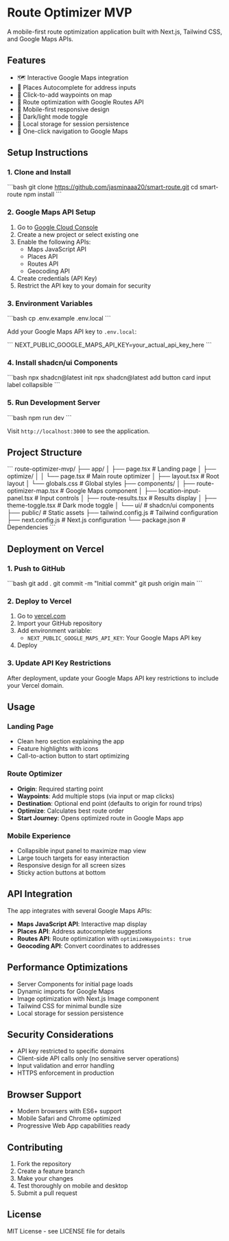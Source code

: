 # Route Optimizer MVP

A mobile-first route optimization application built with Next.js, Tailwind CSS, and Google Maps APIs.

## Features

- 🗺️ Interactive Google Maps integration
- 📍 Places Autocomplete for address inputs
- 🎯 Click-to-add waypoints on map
- 🔄 Route optimization with Google Routes API
- 📱 Mobile-first responsive design
- 🌙 Dark/light mode toggle
- 💾 Local storage for session persistence
- 🚀 One-click navigation to Google Maps

## Setup Instructions

### 1. Clone and Install

\`\`\`bash
git clone <https://github.com/jasminaaa20/smart-route.git>
cd smart-route
npm install
\`\`\`

### 2. Google Maps API Setup

1. Go to [Google Cloud Console](https://console.cloud.google.com/)
2. Create a new project or select existing one
3. Enable the following APIs:
   - Maps JavaScript API
   - Places API
   - Routes API
   - Geocoding API
4. Create credentials (API Key)
5. Restrict the API key to your domain for security

### 3. Environment Variables

\`\`\`bash
cp .env.example .env.local
\`\`\`

Add your Google Maps API key to `.env.local`:

\`\`\`
NEXT_PUBLIC_GOOGLE_MAPS_API_KEY=your_actual_api_key_here
\`\`\`

### 4. Install shadcn/ui Components

\`\`\`bash
npx shadcn@latest init
npx shadcn@latest add button card input label collapsible
\`\`\`

### 5. Run Development Server

\`\`\`bash
npm run dev
\`\`\`

Visit `http://localhost:3000` to see the application.

## Project Structure

\`\`\`
route-optimizer-mvp/
├── app/
│   ├── page.tsx              # Landing page
│   ├── optimize/
│   │   └── page.tsx          # Main route optimizer
│   ├── layout.tsx            # Root layout
│   └── globals.css           # Global styles
├── components/
│   ├── route-optimizer-map.tsx    # Google Maps component
│   ├── location-input-panel.tsx   # Input controls
│   ├── route-results.tsx          # Results display
│   ├── theme-toggle.tsx           # Dark mode toggle
│   └── ui/                        # shadcn/ui components
├── public/                        # Static assets
├── tailwind.config.js            # Tailwind configuration
├── next.config.js                # Next.js configuration
└── package.json                  # Dependencies
\`\`\`

## Deployment on Vercel

### 1. Push to GitHub

\`\`\`bash
git add .
git commit -m "Initial commit"
git push origin main
\`\`\`

### 2. Deploy to Vercel

1. Go to [vercel.com](https://vercel.com)
2. Import your GitHub repository
3. Add environment variable:
   - `NEXT_PUBLIC_GOOGLE_MAPS_API_KEY`: Your Google Maps API key
4. Deploy

### 3. Update API Key Restrictions

After deployment, update your Google Maps API key restrictions to include your Vercel domain.

## Usage

### Landing Page

- Clean hero section explaining the app
- Feature highlights with icons
- Call-to-action button to start optimizing

### Route Optimizer

- **Origin**: Required starting point
- **Waypoints**: Add multiple stops (via input or map clicks)
- **Destination**: Optional end point (defaults to origin for round trips)
- **Optimize**: Calculates best route order
- **Start Journey**: Opens optimized route in Google Maps app

### Mobile Experience

- Collapsible input panel to maximize map view
- Large touch targets for easy interaction
- Responsive design for all screen sizes
- Sticky action buttons at bottom

## API Integration

The app integrates with several Google Maps APIs:

- **Maps JavaScript API**: Interactive map display
- **Places API**: Address autocomplete suggestions
- **Routes API**: Route optimization with `optimizeWaypoints: true`
- **Geocoding API**: Convert coordinates to addresses

## Performance Optimizations

- Server Components for initial page loads
- Dynamic imports for Google Maps
- Image optimization with Next.js Image component
- Tailwind CSS for minimal bundle size
- Local storage for session persistence

## Security Considerations

- API key restricted to specific domains
- Client-side API calls only (no sensitive server operations)
- Input validation and error handling
- HTTPS enforcement in production

## Browser Support

- Modern browsers with ES6+ support
- Mobile Safari and Chrome optimized
- Progressive Web App capabilities ready

## Contributing

1. Fork the repository
2. Create a feature branch
3. Make your changes
4. Test thoroughly on mobile and desktop
5. Submit a pull request

## License

MIT License - see LICENSE file for details
